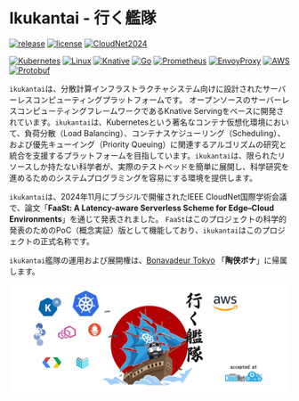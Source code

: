 # Ikukantai - 行く艦隊

[![release](https://img.shields.io/badge/ikukantai--v2.1-log?style=flat&label=release&color=crimson)]()
[![license](https://img.shields.io/badge/closed--source-log?style=flat&label=license&color=darkred)](LICENSE)
[![CloudNet2024](https://img.shields.io/badge/IEEE--CloudNet--2024-log?style=flat&label=publication&color=dodgerblue)](https://cloudnet2024.ieee-cloudnet.org)

[![Kubernetes](https://img.shields.io/badge/kubernetes-%23326ce5.svg?style=for-the-badge&logo=kubernetes&logoColor=white&link=https%3A%2F%2Fkubernetes.io)](https://kubernetes.io/)
[![Linux](https://img.shields.io/badge/Linux-FCC624?style=for-the-badge&logo=linux&logoColor=black)]()
[![Knative](https://img.shields.io/badge/knative-log?style=for-the-badge&logo=knative&logoColor=white&labelColor=%230865AD&color=%230865AD)](https://knative.dev/docs/)
[![Go](https://img.shields.io/badge/go-%2300ADD8.svg?style=for-the-badge&logo=go&logoColor=white)](https://go.dev/)
[![Prometheus](https://img.shields.io/badge/Prometheus-E6522C?style=for-the-badge&logo=Prometheus&logoColor=white)](https://prometheus.io/)
[![EnvoyProxy](https://img.shields.io/badge/envoy-log?style=for-the-badge&logo=envoyproxy&logoColor=white&labelColor=%23AC6199&color=%23AC6199)](https://www.envoyproxy.io/)
[![AWS](https://img.shields.io/badge/AWS-%23FF9900.svg?style=for-the-badge&logo=amazon-aws&logoColor=white)](https://aws.amazon.com/)
[![Protobuf](https://img.shields.io/badge/Protobuf-log?style=for-the-badge&logo=nani&logoColor=green&labelColor=red&color=darkgreen)](https://protobuf.dev/)

`ikukantai`は、分散計算インフラストラクチャシステム向けに設計されたサーバーレスコンピューティングプラットフォームです。
オープンソースのサーバーレスコンピューティングフレームワークであるKnative Servingをベースに開発されています。`ikukantai`は、Kubernetesという著名なコンテナ仮想化環境において、負荷分散（Load Balancing）、コンテナスケジューリング（Scheduling）、および優先キューイング（Priority Queuing）に関連するアルゴリズムの研究と統合を支援するプラットフォームを目指しています。`ikukantai`は、限られたリソースしか持たない科学者が、実際のテストベッドを簡単に展開し、科学研究を進めるためのシステムプログラミングを容易にする環境を提供します。

`ikukantai`は、2024年11月にブラジルで開催されたIEEE CloudNet国際学術会議で、論文「**FaaSt: A Latency-aware Serverless Scheme for Edge–Cloud Environments**」を通じて発表されました。
`FaaSt`はこのプロジェクトの科学的発表のためのPoC（概念実証）版として機能しており、`ikukantai`はこのプロジェクトの正式名称です。

`ikukantai`艦隊の運用および展開権は、[Bonavadeur Tokyo](https://github.com/bonavadeur) 「**陶侠ボナ**」に帰属します。

![ikukantai](assets/images/ikukantai/ikukantai_wp.jpg)
